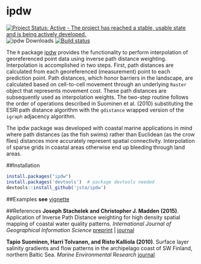 ipdw
======

[![Project Status: Active - The project has reached a stable, usable state and is being actively developed.](http://www.repostatus.org/badges/latest/active.svg)](http://www.repostatus.org/#active)
![ipdw Downloads](http://cranlogs.r-pkg.org/badges/ipdw)
[![Build status](https://ci.appveyor.com/api/projects/status/5vb8krkx50r1qhbp?svg=true)](https://ci.appveyor.com/project/jsta/ipdw)

The `R` package [ipdw](http://jsta.github.io/public/stachmadden2015am.pdf)  provides the functionality to perform interpolation of georeferenced point data using inverse path distance weighting. Interpolation is accomplished in two steps. First, path distances are calculated from each georeferenced (measurement) point to each prediction point. Path distances, which honor barriers in the landscape, are calculated based on cell-to-cell movement through an underlying `Raster` object that represents movement cost. These path distances are subsequently used as interpolation weights. The two-step routine follows the order of operations described in Suominen et al. (2010) substituting the ESRI path distance algorithm with the `gdistance` wrapped version of the `igraph` adjacency algorithm.    

The ipdw package was developed with coastal marine applications in mind where path distances (as the fish swims) rather than Euclidean (as the crow flies) distances more accurately represent spatial connectivity. Interpolation of sparse grids in coastal areas otherwise end up bleeding through land areas.

##Installation
  ```R
  install.packages("ipdw")
  install.packages('devtools')  # package devtools needed
  devtools::install_github('jsta/ipdw')
  ```

##Examples
**see** [vignette](https://cdn.rawgit.com/jsta/ipdw/master/inst/doc/ipdw.pdf)

##References
**Joseph Stachelek and Christopher J. Madden (2015)**. Application of Inverse Path Distance weighting for high density spatial mapping of coastal water quality patterns.
*International Journal of Geographical Information Science*
[preprint](http://jsta.github.io/public/stachmadden2015am.pdf) | [journal](http://dx.doi.org/10.1080/13658816.2015.1018833)

**Tapio Suominen, Harri Tolvanen, and Risto Kalliola (2010)**. Surface layer salinity gradients and flow patterns in the archipelago coast of SW Finland, northern Baltic Sea.
*Marine Environmental Research*
[journal](http://dx.doi.org/10.1016/j.marenvres.2009.10.009)
  
